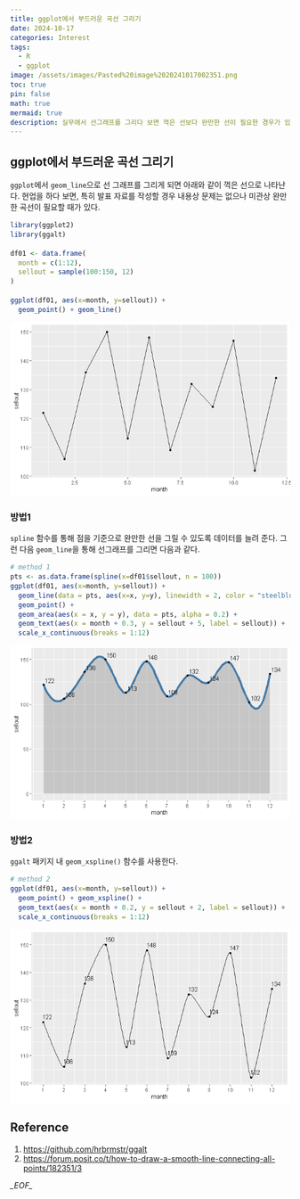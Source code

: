 ```yaml
---
title: ggplot에서 부드러운 곡선 그리기
date: 2024-10-17
categories: Interest
tags:
  - R
  - ggplot
image: /assets/images/Pasted%20image%2020241017002351.png
toc: true
pin: false
math: true
mermaid: true
description: 실무에서 선그래프를 그리다 보면 꺽은 선보다 완만한 선이 필요한 경우가 있다. ggplot에서 완만한 곡선을 그리는 방법을 알아본다.
---
```

## ggplot에서 부드러운 곡선 그리기

`ggplot`에서 `geom_line`으로 선 그래프를 그리게 되면 아래와 같이 꺽은 선으로 나타난다. 현업을 하다 보면, 특히 발표 자료를 작성할 경우 내용상 문제는 없으나 미관상 완만한 곡선이 필요할 때가 있다.

```r
library(ggplot2)
library(ggalt)

df01 <- data.frame(
  month = c(1:12),
  sellout = sample(100:150, 12)
)

ggplot(df01, aes(x=month, y=sellout)) +
  geom_point() + geom_line()
```

![](/assets/images/Pasted%20image%2020241017002142.png)

### 방법1

`spline` 함수를 통해 점을 기준으로 완만한 선을 그릴 수 있도록 데이터를 늘려 준다. 그런 다음 `geom_line`을 통해 선그래프를 그리면 다음과 같다.

```r
# method 1
pts <- as.data.frame(spline(x=df01$sellout, n = 100))
ggplot(df01, aes(x=month, y=sellout)) +
  geom_line(data = pts, aes(x=x, y=y), linewidth = 2, color = "steelblue") +
  geom_point() + 
  geom_area(aes(x = x, y = y), data = pts, alpha = 0.2) +
  geom_text(aes(x = month + 0.3, y = sellout + 5, label = sellout)) +
  scale_x_continuous(breaks = 1:12)
```

![](/assets/images/Pasted%20image%2020241017002351.png)

### 방법2

`ggalt` 패키지 내 `geom_xspline()` 함수를 사용한다.

```r
# method 2
ggplot(df01, aes(x=month, y=sellout)) +
  geom_point() + geom_xspline() +
  geom_text(aes(x = month + 0.2, y = sellout + 2, label = sellout)) +
  scale_x_continuous(breaks = 1:12)
```

![](/assets/images/Pasted%20image%2020241017002504.png)

## Reference
1. https://github.com/hrbrmstr/ggalt
2. https://forum.posit.co/t/how-to-draw-a-smooth-line-connecting-all-points/182351/3

_\_EOF\__
